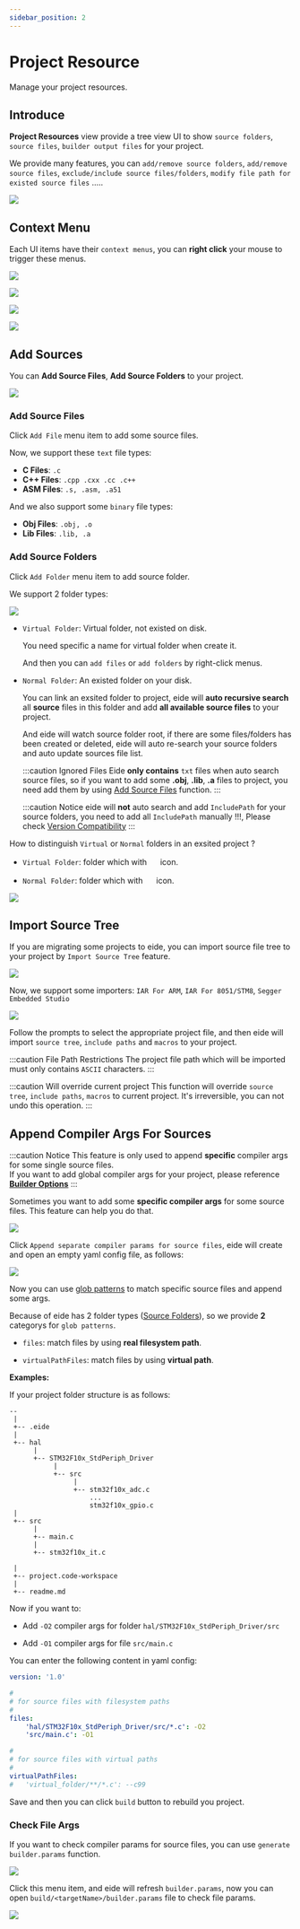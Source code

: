 ```yaml
---
sidebar_position: 2
---
```


# Project Resource

Manage your project resources.

## Introduce

**Project Resources** view provide a tree view UI to show `source folders`, `source files`, `builder output files` for your project.

We provide many features, you can `add/remove source folders`, `add/remove source files`, `exclude/include source files/folders`, `modify file path for existed source files` .....

![](/docs_img/proj_res_preview.png)

## Context Menu

Each UI items have their `context menus`, you can **right click** your mouse to trigger these menus.

![](/docs_img/ctx_menu_prj.png)

![](/docs_img/ctx_menu_prj_res.png)

![](/docs_img/ctx_menu_prj_folder.png)

![](/docs_img/ctx_menu_prj_file.png)

## Add Sources

You can **Add Source Files**, **Add Source Folders** to your project.

![](/docs_img/prj_res_add_src_file.png)

### Add Source Files

Click `Add File` menu item to add some source files.

Now, we support these `text` file types:

- **C Files**: `.c`
- **C++ Files**: `.cpp .cxx .cc .c++`
- **ASM Files**: `.s, .asm, .a51`

And we also support some `binary` file types:

- **Obj Files**: `.obj, .o`
- **Lib Files**: `.lib, .a`

### Add Source Folders

Click `Add Folder` menu item to add source folder.

We support 2 folder types:

![](/docs_img/prj_res_folder_typ.png)

- `Virtual Folder`: Virtual folder, not existed on disk.

  You need specific a name for virtual folder when create it.

  And then you can `add files` or `add folders` by right-click menus.

- `Normal Folder`: An existed folder on your disk.

  You can link an exsited folder to project, eide will **auto recursive search** all **source** files in this folder and add **all available source files** to your project.

  And eide will watch source folder root, if there are some files/folders has been created or deleted, eide will auto re-search your source folders and auto update sources file list.

  :::caution Ignored Files
  Eide **only contains** `txt` files when auto search source files, so if you want to add some **.obj**, **.lib**, **.a** files to project, you need add them by using [Add Source Files](#add-source-files) function.
  :::
  
  :::caution Notice
  eide will **not** auto search and add `IncludePath` for your source folders, you need to add all `IncludePath` manually !!!, Please check [Version Compatibility](../notice/compatibility_changes)
  :::

How to distinguish `Virtual` or `Normal` folders in an exsited project ?

- `Virtual Folder`: folder which with <img width="16px" bor src="/docs_img/icon/folder_virtual.svg"/> icon.

- `Normal Folder`: folder which with <img width="16px" bor src="/docs_img/icon/folder_root.svg"/> icon.

![](/docs_img/prj_res_folder_typ_cmp.png)

## Import Source Tree

If you are migrating some projects to eide, you can import source file tree to your project by `Import Source Tree` feature.

![](/docs_img/prj_res_imp_src_tree.png)

Now, we support some importers: `IAR For ARM`, `IAR For 8051/STM8`, `Segger Embedded Studio`

![](/docs_img/prj_res_imp_src_tree_importers.png)

Follow the prompts to select the appropriate project file, and then eide will import `source tree`, `include paths` and `macros` to your project.

:::caution File Path Restrictions
The project file path which will be imported must only contains `ASCII` characters.
:::

:::caution Will override current project
This function will override `source tree`, `include paths`, `macros` to current project. It's irreversible, you can not undo this operation.
:::

## Append Compiler Args For Sources

:::caution Notice
This feature is only used to append **specific** compiler args for some single source files.<br/>
If you want to add global compiler args for your project, please reference [**Builder Options**](../modules/builder#advance-configurations)
:::

Sometimes you want to add some **specific compiler args** for some source files. This feature can help you do that.

![](/docs_img/prj_res_add_src_file_args.png)

Click `Append separate compiler params for source files`, eide will create and open an empty yaml config file, as follows:

![](/docs_img/prj_res_add_src_file_args_preview.png)

Now you can use [glob patterns](https://github.com/micromatch/micromatch#matching-features) to match specific source files and append some args.

Because of eide has 2 folder types ([Source Folders](#add-source-folders)), so we provide **2** categorys for `glob patterns`.

- `files`: match files by using **real filesystem path**.

- `virtualPathFiles`: match files by using **virtual path**.

**Examples:**

If your project folder structure is as follows:

```
--
 |
 +-- .eide
 |
 +-- hal
      |
      +-- STM32F10x_StdPeriph_Driver
           |
           +-- src
                |
                +-- stm32f10x_adc.c
                    ...
                    stm32f10x_gpio.c
 |
 +-- src
      |
      +-- main.c
      |
      +-- stm32f10x_it.c

 |
 +-- project.code-workspace
 |
 +-- readme.md
```

Now if you want to:

- Add `-O2` compiler args for folder `hal/STM32F10x_StdPeriph_Driver/src`

- Add `-O1` compiler args for file `src/main.c`

You can enter the following content in yaml config:

```yaml
version: '1.0'

#
# for source files with filesystem paths
#
files:
    'hal/STM32F10x_StdPeriph_Driver/src/*.c': -O2
    'src/main.c': -O1

#
# for source files with virtual paths
#
virtualPathFiles:
#   'virtual_folder/**/*.c': --c99
```

Save and then you can click `build` button to rebuild you project.

### Check File Args

If you want to check compiler params for source files, you can use `generate builder.params` function.

![](/docs_img/prj_gen_builder_params.png)

Click this menu item, and eide will refresh `builder.params`, now you can open `build/<targetName>/builder.params` file to check file params.

![](/docs_img/prj_builder_params_src_args.png)

